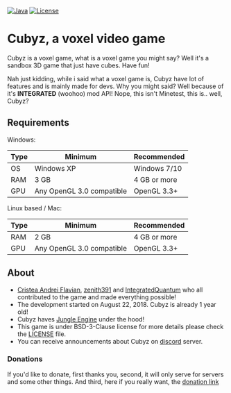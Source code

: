 [![Java](https://img.shields.io/badge/language-java-orange.svg?style=flat
)](https://java.com)
[![License](https://img.shields.io/badge/license-bsd3-blue.svg?style=flat
)](https://github.com/PixelGuys/Cubz/blob/master/LICENSE)
# Cubyz, a voxel video game
Cubyz is a voxel game, what is a voxel game you might say? Well it's a sandbox 3D game that just have cubes. Have fun!

Nah just kidding, while i said what a voxel game is, Cubyz have lot of features and is mainly made for devs. Why you might said? Well because of it's **INTEGRATED** (woohoo) mod API! Nope, this isn't Minetest, this is.. well, Cubyz?
## Requirements
Windows:

Type | Minimum | Recommended
-----|---------|------------
OS | Windows XP | Windows 7/10
RAM | 3 GB | 4 GB or more
GPU | Any OpenGL 3.0 compatible | OpenGL 3.3+

Linux based / Mac:

Type | Minimum | Recommended
-----|---------|------------
RAM | 2 GB | 4 GB or more
GPU | Any OpenGL 3.0 compatible | OpenGL 3.3+

## About
- [Cristea Andrei Flavian](https://github.com/CristeaAndreiFlavian), [zenith391](https://github.com/zenith391) and [IntegratedQuantum](https://github.com/IntegratedQuantum) who all contributed to the game and made everything possible!
- The development started on August 22, 2018. Cubyz is already 1 year old!
- Cubyz haves [Jungle Engine](https://github.com/zenith391/Jungle-Engine) under the hood!
- This game is under BSD-3-Clause license for more details please check the [LICENSE](https://github.com/PixelGuys/Cubz/blob/master/LICENSE) file.
- You can receive announcements about Cubyz on [discord](https://discord.gg/XtqCRRG) server.

### Donations
If you'd like to donate, first thanks you, second, it will only serve for servers and some other things. And third, here if you really want, the [donation link](https://www.paypal.me/thxforthedonationbud)
